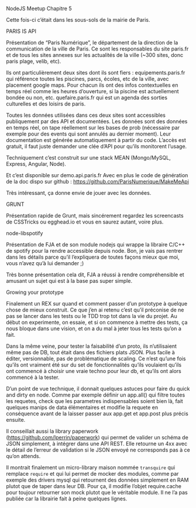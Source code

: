 NodeJS Meetup Chapitre 5

Cette fois-ci c’était dans les sous-sols de la mairie de Paris.

PARIS IS API

Présentation de “Paris Numérique”, le département de la direction de la communication de la ville de Paris. Ce sont les responsables du site paris.fr et de tous les sites annexes sur les actualités de la ville (~300 sites, donc paris plage, velib, etc).

Ils ont particulièrement deux sites dont ils sont fiers :
equipements.paris.fr qui référence toutes les piscines, parcs, écoles, etc de la ville, avec placement google maps. Pour chacun ils ont des infos contextuelles en temps réel comme les heures d’ouverture, si la piscine est actuellement bondée ou non, etc.
quefaire.paris.fr qui est un agenda des sorties culturelles et des loisirs de paris.

Toutes les données utilisées dans ces deux sites sont accessibles publiquement par des API et documentées. Les données sont des données en temps réel, on tape réellement sur les bases de prob (nécessaire par exemple pour des events qui sont annulés au dernier moment). Leur documentation est générée automatiquement à partir du code. L’accès est gratuit, il faut juste demander une clée d’API pour qu’ils monitorent l’usage.

Techniquement c’est construit sur une stack MEAN (Mongo/MySQL, Express, Angular, Node).

Et c’est disponible sur demo.api.paris.fr
Avec en plus le code de génération de la doc dispo sur github : https://github.com/ParisNumerique/MakeMeApi

Très intéressant, ça donne envie de jouer avec les données.

GRUNT

Présentation rapide de Grunt, mais sincérement regardez les screencasts de CSSTricks ou egghead.io et vous en saurez autant, voire plus.

node-libspotify

Présentation de FJA et de son module nodejs qui wrappe la libraire C/C++ de spotify pour la rendre accessible depuis node. Bon, je vais pas rentrer dans les détails parce qu’il l’expliquera de toutes façons mieux que moi, vous n’avez qu’à lui demander ;)

Très bonne présentation cela dit, FJA a réussi à rendre compréhensible et amusant un sujet qui est à la base pas super simple.


Growing your prototype

Finalement un REX sur quand et comment passer d’un prototype à quelque chose de mieux construit. Ce que j’en ai retenu c’est qu’il préconise de ne pas se lancer dans les tests ou le TDD trop tot dans la vie du projet. Au début on experimente, on essaie, et si on commence à mettre des tests, ça nous bloque dans une vision, et on a du mal à jeter tous les tests qu’on a fait.

Dans la même veine, pour tester la faisabilité d’un proto, ils n’utilisaient même pas de DB, tout était dans des fichiers plats JSON. Plus facile à éditer, versionnable, pas de problématique de scaling. Ce n’est qu’une fois qu’ils ont vraiment été sur du set de fonctionnalités qu’ils voulaient qu’ils ont commencé à choisir une vraie techno pour leur db, et qu’ils ont alors commencé à la tester.

D’un point de vue technique, il donnait quelques astuces pour faire du quick and dirty en node. Comme par exemple définir un app.all() qui filtre toutes les requetes, check que les parametres indispensables soient bien là, fait quelques manips de data élémentaires et modifie la requete en conséquence avant de la laisser passer aux app.get et app.post plus précis ensuite.

Il conseillait aussi la library paperwork (https://github.com/lperrin/paperwork) qui permet de valider un schéma de JSON simplement, à intégrer dans une API REST. Elle retourne un 4xx avec le détail de l’erreur de validation si le JSON envoyé ne corresponds pas à ce qu’on attends.

Il montrait finalement un micro-library maison nommée `transquire` qui remplace `require` et qui lui permet de mocker des modules, comme par exemple des drivers mysql qui retournent des données simplement en RAM plutot que de taper dans leur DB. Pour ça, il modifie l’objet require.cache pour toujour retourner son mock plutot que le véritable module. Il ne l’a pas publiée car la librairie fait à peine quelques lignes.




